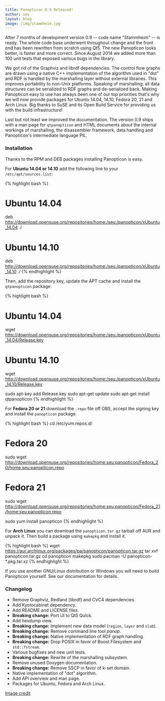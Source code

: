 ```yaml
---
title: Panopticon 0.9 Released!
author: seu
layout: blog
image: /img/stammheim.jpg
---
```


After 7 months of development version 0.9 -- code name "Stammheim" -- is ready. The whole code base underwent throughout change and the front end has been rewritten from scratch using Qt5. The new Panopticon looks better, is faster and more correct. Since August 2014 we added more than 100 unit tests that exposed various bugs in the library.

We got rid of the Graphviz and librdf dependencies. The control flow graphs are drawn using a native C++ implementation of the algorithm used in "dot" and RDF is handled by the marshalling layer without external libraries. This improves portability to non-Unix platforms. Speaking of marshalling: all data structures can be serialized to RDF graphs and de-serialized back. Making Panopticon easy to use has always been one of our top priorities that's why we will now provide packages for Ubuntu 14.04, 14.10, Fedora 20, 21 and Arch Linux. Big thanks to SuSE and its Open Build Service for providing us with the build infrastructure!

Last but not least we improved the documentation. The version 0.9 ships with a man page for ``qtpanopticon`` and HTML documents about the internal workings of marshalling, the disassembler framework, data handling and Panopticon's intermediate language PIL.

### Installation

Thanks to the RPM and DEB packages installing Panopticon is easy.

For **Ubuntu 14.04 or 14.10** add the following line to your ``/etc/apt/sources.list``:

{% highlight bash %}
# Ubuntu 14.04
deb http://download.opensuse.org/repositories/home:/seu:/panopticon/xUbuntu_14.04  ./

# Ubuntu 14.10
deb http://download.opensuse.org/repositories/home:/seu:/panopticon/xUbuntu_14.10  ./
{% endhighlight %}

Then, add the repository key, update the APT cache and install the ``qtpanopticon`` package:

{% highlight bash %}
# Ubuntu 14.04
wget http://download.opensuse.org/repositories/home:/seu:/panopticon/xUbuntu_14.04/Release.key
# Ubuntu 14.10
wget http://download.opensuse.org/repositories/home:/seu:/panopticon/xUbuntu_14.10/Release.key

sudo apt-key add Release.key
sudo apt-get update
sudo apt-get install qtpanopticon
{% endhighlight %}

For **Fedora 20 or 21** download the ``.repo`` file off OBS, accept the signing key and install the ``panopticon`` package.

{% highlight bash %}
cd /etc/yum.repos.d/

# Fedora 20
sudo wget http://download.opensuse.org/repositories/home:seu:panopticon/Fedora_20/home:seu:panopticon.repo

# Fedora 21
sudo wget http://download.opensuse.org/repositories/home:seu:panopticon/Fedora_21/home:seu:panopticon.repo

sudo yum install panopticon
{% endhighlight %}

For **Arch Linux** you can download the ``panopticon.tar.gz`` tarball off AUR and unpack it. Then build a package using ``makepkg`` and install it.

{% highlight bash %}
wget https://aur.archlinux.org/packages/pa/panopticon/panopticon.tar.gz
tar xvf panopticon.tar.gz
cd panopticon
makepkg
sudo pacman -U panopticon-*.pkg.tar.xz
{% endhighlight %}

If you use another GNU/Linux distribution or Windows you will need to build Panopticon yourself. See our documentation for details.

### Changelog

- Remove Graphviz, Redland (librdf) and CVC4 dependencies.
- Add Kyotocabinet dependency.
- Add README and LICENSE files.
- **Breaking change:** Port UI to Qt5 Quick.
- Add hexdump view.
- **Breaking change:** Implement new data model (``region``, ``layer`` and ``slab``).
- **Breaking change:** Remove command line tool *panop*.
- **Breaking change:** Native implementation of RDF graph handling.
- **Breaking change:** Drop POSIX in favor of Boost.Filesystem and ``std::fstream``.
- Various bugfixes and new unit tests.
- **Breaking change:** Rewrite of the marshalling subsystem.
- Remove unused Doxygen documentation.
- **Breaking change:** Remove SSCP in favor of k-set domain.
- Native implementation of "dot" algorithm.
- Add API overview and man page.
- Packages for Ubuntu, Fedora and Arch Linux.

[Image credit](https://commons.wikimedia.org/wiki/File:Justizvollzugsanstalt_Stuttgart_(3).JPG)
